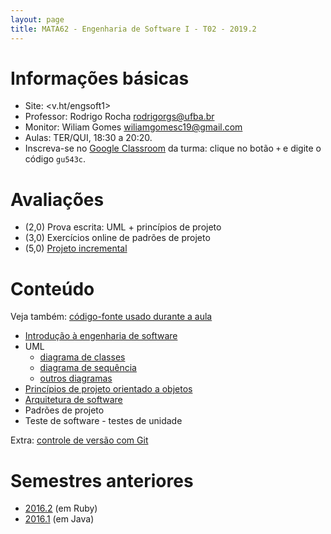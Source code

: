 ```yaml
---
layout: page
title: MATA62 - Engenharia de Software I - T02 - 2019.2
---
```


# Informações básicas

- Site: <v.ht/engsoft1>
- Professor: Rodrigo Rocha <rodrigorgs@ufba.br>
- Monitor: Wiliam Gomes <wiliamgomesc19@gmail.com>
- Aulas: TER/QUI, 18:30 a 20:20.
- Inscreva-se no [Google Classroom](https://classroom.google.com/) da turma: clique no botão `+` e digite o código `gu543c`.

# Avaliações

- (2,0) Prova escrita: UML + princípios de projeto
- (3,0) Exercícios online de padrões de projeto
- (5,0) [Projeto incremental](projeto-20192)

# Conteúdo

Veja também: [código-fonte usado durante a aula](https://github.com/rodrigorgs/engsoft1-exemplos)

- [Introdução à engenharia de software](introducao-es)
- UML
    - [diagrama de classes](uml-classes)
    - [diagrama de sequência](uml-sequencia)
    - [outros diagramas](uml-outros)
- [Princípios de projeto orientado a objetos](principios-projeto)
- [Arquitetura de software](arquitetura)
- Padrões de projeto
- Teste de software - testes de unidade

Extra: [controle de versão com Git](https://docs.google.com/presentation/d/1QTLn7roYJw_Cfm_IWRL-KusmQgnlQ6YVG6ZWePLDIFQ/edit)

# Semestres anteriores

- [2016.2](https://rodrigorgs.github.io/mata62-20162/) (em Ruby)
- [2016.1](https://rodrigorgs.github.io/mata62-20161/) (em Java)

